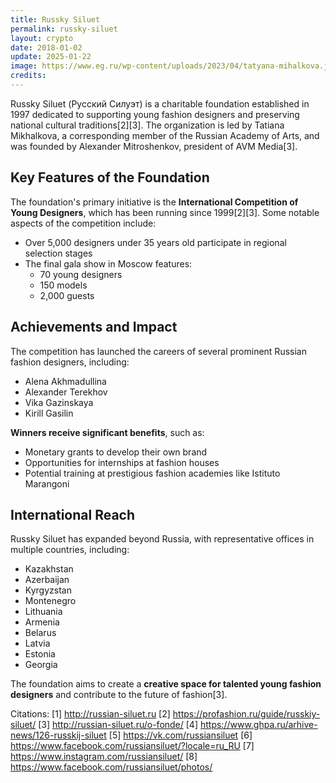 ```yaml
---
title: Russky Siluet
permalink: russky-siluet
layout: crypto
date: 2018-01-02
update: 2025-01-22
image: https://www.eg.ru/wp-content/uploads/2023/04/tatyana-mihalkova.jpg
credits:
---
```


Russky Siluet (Русский Силуэт) is a charitable foundation established in 1997 dedicated to supporting young fashion designers and preserving national cultural traditions[2][3]. The organization is led by Tatiana Mikhalkova, a corresponding member of the Russian Academy of Arts, and was founded by Alexander Mitroshenkov, president of AVM Media[3].

## Key Features of the Foundation

The foundation's primary initiative is the **International Competition of Young Designers**, which has been running since 1999[2][3]. Some notable aspects of the competition include:

- Over 5,000 designers under 35 years old participate in regional selection stages
- The final gala show in Moscow features:
  - 70 young designers
  - 150 models
  - 2,000 guests

## Achievements and Impact

The competition has launched the careers of several prominent Russian fashion designers, including:
- Alena Akhmadullina
- Alexander Terekhov
- Vika Gazinskaya
- Kirill Gasilin

**Winners receive significant benefits**, such as:
- Monetary grants to develop their own brand
- Opportunities for internships at fashion houses
- Potential training at prestigious fashion academies like Istituto Marangoni

## International Reach

Russky Siluet has expanded beyond Russia, with representative offices in multiple countries, including:
- Kazakhstan
- Azerbaijan
- Kyrgyzstan
- Montenegro
- Lithuania
- Armenia
- Belarus
- Latvia
- Estonia
- Georgia

The foundation aims to create a **creative space for talented young fashion designers** and contribute to the future of fashion[3].

Citations:
[1] http://russian-siluet.ru
[2] https://profashion.ru/guide/russkiy-siluet/
[3] http://russian-siluet.ru/o-fonde/
[4] https://www.ghpa.ru/arhive-news/126-russkij-siluet
[5] https://vk.com/russiansiluet
[6] https://www.facebook.com/russiansiluet/?locale=ru_RU
[7] https://www.instagram.com/russiansiluet/
[8] https://www.facebook.com/russiansiluet/photos/
